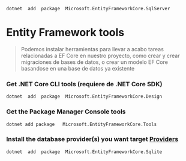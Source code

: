 ﻿`dotnet  add  package  Microsoft.EntityFrameworkCore.SqlServer`

# Entity Framework tools

> Podemos instalar herramientas para llevar a acabo tareas relacionadas a EF Core en nuestro proyecto, como crear y crear migraciones de bases de datos, o crear un modelo EF Core basandose en una base de datos ya existente

### Get .NET Core CLI tools (requiere de .NET Core SDK)

```console
dotnet  add  package  Microsoft.EntityFrameworkCore.Design 
```

### Get the Package Manager Console tools

```
dotnet add package   Microsoft.EntityFrameworkCore.Tools
```

### Install the database provider(s) you want target [Providers](https://docs.microsoft.com/en-us/ef/core/providers/)

```console
dotnet  add  package  Microsoft.EntityFrameworkCore.Sqlite
```
